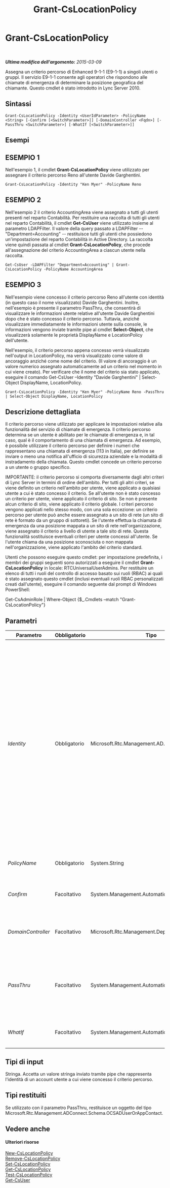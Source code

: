 ﻿---
title: Grant-CsLocationPolicy
TOCTitle: Grant-CsLocationPolicy
ms:assetid: f820f892-c247-447c-947a-00414189842e
ms:mtpsurl: https://technet.microsoft.com/it-it/library/Gg413049(v=OCS.15)
ms:contentKeyID: 49302514
ms.date: 08/24/2015
mtps_version: v=OCS.15
ms.translationtype: HT
---

# Grant-CsLocationPolicy

 

_**Ultima modifica dell'argomento:** 2015-03-09_

Assegna un criterio percorso di Enhanced 9-1-1 (E9-1-1) a singoli utenti o gruppi. Il servizio E9-1-1 consente agli operatori che rispondono alle chiamate di emergenza di determinare la posizione geografica del chiamante. Questo cmdlet è stato introdotto in Lync Server 2010.

## Sintassi

    Grant-CsLocationPolicy -Identity <UserIdParameter> -PolicyName <String> [-Confirm [<SwitchParameter>]] [-DomainController <Fqdn>] [-PassThru <SwitchParameter>] [-WhatIf [<SwitchParameter>]]

## Esempi

## ESEMPIO 1

Nell'esempio 1, il cmdlet **Grant-CsLocationPolicy** viene utilizzato per assegnare il criterio percorso Reno all'utente Davide Garghentini.

    Grant-CsLocationPolicy -Identity "Ken Myer" -PolicyName Reno

## ESEMPIO 2

Nell'esempio 2 il criterio AccountingArea viene assegnato a tutti gli utenti presenti nel reparto Contabilità. Per restituire una raccolta di tutti gli utenti nel reparto Contabilità, il cmdlet **Get-CsUser** viene utilizzato insieme al parametro LDAPFilter. Il valore della query passato a LDAPFilter -- "Department=Accounting" -- restituisce tutti gli utenti che possiedono un'impostazione del reparto Contabilità in Active Directory. La raccolta viene quindi passata al cmdlet **Grant-CsLocationPolicy**, che procede all'assegnazione del criterio AccountingArea a ciascun utente nella raccolta.

    Get-CsUser -LDAPFilter "Department=Accounting" | Grant-CsLocationPolicy -PolicyName AccountingArea

## ESEMPIO 3

Nell'esempio viene concesso il criterio percorso Reno all'utente con identità (in questo caso il nome visualizzato) Davide Garghentini. Inoltre, nell'esempio è presente il parametro PassThru, che consentirà di visualizzare le informazioni utente relative all'utente Davide Garghentini dopo che è stato concesso il criterio percorso. Tuttavia, anziché visualizzare immediatamente le informazioni utente sulla console, le informazioni vengono inviate tramite pipe al cmdlet **Select-Object**, che visualizzerà solamente le proprietà DisplayName e LocationPolicy dell'utente.

Nell'esempio, il criterio percorso appena concesso verrà visualizzato nell'output in LocationPolicy, ma verrà visualizzato come valore di ancoraggio anziché come nome del criterio. (Il valore di ancoraggio è un valore numerico assegnato automaticamente ad un criterio nel momento in cui viene creato). Per verificare che il nome del criterio sia stato applicato, eseguire il comando Get-CsUser –Identity "Davide Garghentini" | Select-Object DisplayName, LocationPolicy.

    Grant-CsLocationPolicy -Identity "Ken Myer" -PolicyName Reno -PassThru | Select-Object DisplayName, LocationPolicy

## Descrizione dettagliata

Il criterio percorso viene utilizzato per applicare le impostazioni relative alla funzionalità del servizio di chiamate di emergenza. Il criterio percorso determina se un utente è abilitato per le chiamate di emergenza e, in tal caso, qual è il comportamento di una chiamata di emergenza. Ad esempio, è possibile utilizzare il criterio percorso per definire i numeri che rappresentano una chiamata di emergenza (113 in Italia), per definire se inviare o meno una notifica all'ufficio di sicurezza aziendale e la modalità di instradamento della chiamata. Questo cmdlet concede un criterio percorso a un utente o gruppo specifico.

IMPORTANTE: il criterio percorso si comporta diversamente dagli altri criteri di Lync Server in termini di ordine dell'ambito. Per tutti gli altri criteri, se viene definito un criterio nell'ambito per utente, viene applicato a qualsiasi utente a cui è stato concesso il criterio. Se all'utente non è stato concesso un criterio per utente, viene applicato il criterio di sito. Se non è presente alcun criterio di sito, viene applicato il criterio globale. I criteri percorso vengono applicati nello stesso modo, con una sola eccezione: un criterio percorso per utente può anche essere assegnato a un sito di rete (un sito di rete è formato da un gruppo di sottoreti). Se l'utente effettua la chiamata di emergenza da una posizione mappata a un sito di rete nell'organizzazione, viene assegnato il criterio a livello di utente a tale sito di rete. Questa funzionalità sostituisce eventuali criteri per utente concessi all'utente. Se l'utente chiama da una posizione sconosciuta o non mappata nell'organizzazione, viene applicato l'ambito del criterio standard.

Utenti che possono eseguire questo cmdlet: per impostazione predefinita, i membri dei gruppi seguenti sono autorizzati a eseguire il cmdlet **Grant-CsLocationPolicy** in locale: RTCUniversalUserAdmins. Per restituire un elenco di tutti i ruoli del controllo di accesso basato sui ruoli (RBAC) ai quali è stato assegnato questo cmdlet (inclusi eventuali ruoli RBAC personalizzati creati dall'utente), eseguire il comando seguente dal prompt di Windows PowerShell:

Get-CsAdminRole | Where-Object {$\_.Cmdlets –match "Grant-CsLocationPolicy"}

## Parametri


<table>
<colgroup>
<col style="width: 25%" />
<col style="width: 25%" />
<col style="width: 25%" />
<col style="width: 25%" />
</colgroup>
<thead>
<tr class="header">
<th>Parametro</th>
<th>Obbligatorio</th>
<th>Tipo</th>
<th>Descrizione</th>
</tr>
</thead>
<tbody>
<tr class="odd">
<td><p><em>Identity</em></p></td>
<td><p>Obbligatorio</p></td>
<td><p>Microsoft.Rtc.Management.AD.UserIdParameter</p></td>
<td><p>Indica l'identità dell'account utente a cui assegnare i criteri. Le identità utente possono essere specificate con uno dei quattro formati riportati di seguito: 1) l'indirizzo SIP dell'utente; 2) l'UPN (User Principal Name) dell'utente; 3) il nome di dominio e il nome di accesso dell'utente, nel formato dominio\accesso (ad esempio, litwareinc\davidegarghentini); 4) il nome visualizzato Active Directory dell'utente (ad esempio, Davide Garghentini). Il nome SAMAccountName non può essere utilizzato come identità.</p>
<p>È inoltre possibile utilizzare il carattere jolly asterisco (*) quando si utilizza il valore di Display Name per il parametro Identity per l'utente. Ad esempio, il parametro Identity &quot;* Smith&quot; assegna i criteri a tutti gli utenti con cognome Smith.</p></td>
</tr>
<tr class="even">
<td><p><em>PolicyName</em></p></td>
<td><p>Obbligatorio</p></td>
<td><p>System.String</p></td>
<td><p>L'identità del criterio percorso da applicare all'utente.</p></td>
</tr>
<tr class="odd">
<td><p><em>Confirm</em></p></td>
<td><p>Facoltativo</p></td>
<td><p>System.Management.Automation.SwitchParameter</p></td>
<td><p>Viene visualizzata una richiesta di conferma prima di eseguire il comando.</p></td>
</tr>
<tr class="even">
<td><p><em>DomainController</em></p></td>
<td><p>Facoltativo</p></td>
<td><p>Microsoft.Rtc.Management.Deploy.Fqdn</p></td>
<td><p>Consente di specificare un controller di dominio. Se non è specificato alcun controller di dominio, verrà utilizzato il primo disponibile.</p></td>
</tr>
<tr class="odd">
<td><p><em>PassThru</em></p></td>
<td><p>Facoltativo</p></td>
<td><p>System.Management.Automation.SwitchParameter</p></td>
<td><p>Includendo questo parametro (che non richiede alcun valore) le informazioni utente vengono visualizzate al completamento del cmdlet. In genere non si ottiene alcun output quando si esegue questo cmdlet.</p></td>
</tr>
<tr class="even">
<td><p><em>WhatIf</em></p></td>
<td><p>Facoltativo</p></td>
<td><p>System.Management.Automation.SwitchParameter</p></td>
<td><p>Descrive ciò che accadrebbe se si eseguisse il comando senza eseguirlo realmente.</p></td>
</tr>
</tbody>
</table>


## Tipi di input

Stringa. Accetta un valore stringa inviato tramite pipe che rappresenta l'identità di un account utente a cui viene concesso il criterio percorso.

## Tipi restituiti

Se utilizzato con il parametro PassThru, restituisce un oggetto del tipo Microsoft.Rtc.Management.ADConnect.Schema.OCSADUserOrAppContact.

## Vedere anche

#### Ulteriori risorse

[New-CsLocationPolicy](new-cslocationpolicy.md)  
[Remove-CsLocationPolicy](remove-cslocationpolicy.md)  
[Set-CsLocationPolicy](set-cslocationpolicy.md)  
[Get-CsLocationPolicy](get-cslocationpolicy.md)  
[Test-CsLocationPolicy](test-cslocationpolicy.md)  
[Get-CsUser](get-csuser.md)

